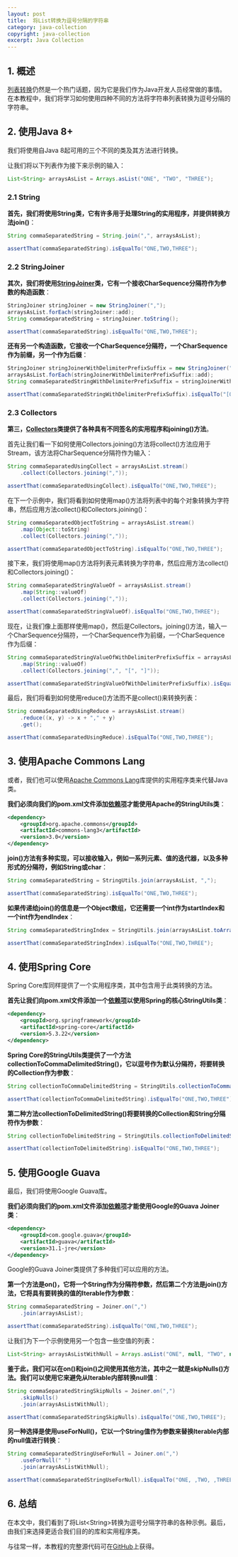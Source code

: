```yaml
---
layout: post
title:  将List转换为逗号分隔的字符串
category: java-collection
copyright: java-collection
excerpt: Java Collection
---
```


## 1. 概述

[列表转换](https://www.baeldung.com/java-string-with-separator-to-list)仍然是一个热门话题，因为它是我们作为Java开发人员经常做的事情。在本教程中，我们将学习如何使用四种不同的方法将字符串列表转换为逗号分隔的字符串。

## 2. 使用Java 8+

我们将使用自Java 8起可用的三个不同的类及其方法进行转换。

让我们将以下列表作为接下来示例的输入：

```java
List<String> arraysAsList = Arrays.asList("ONE", "TWO", "THREE");
```

### 2.1 String

**首先，我们将使用String类，它有许多用于处理String的实用程序，并提供转换方法join()**：

```java
String commaSeparatedString = String.join(",", arraysAsList);

assertThat(commaSeparatedString).isEqualTo("ONE,TWO,THREE");
```

### 2.2 StringJoiner

**其次，我们将使用[StringJoiner](https://www.baeldung.com/java-string-joiner)类，它有一个接收CharSequence分隔符作为参数的构造函数**：

```java
StringJoiner stringJoiner = new StringJoiner(",");
arraysAsList.forEach(stringJoiner::add);
String commaSeparatedString = stringJoiner.toString();

assertThat(commaSeparatedString).isEqualTo("ONE,TWO,THREE");
```

**还有另一个构造函数，它接收一个CharSequence分隔符，一个CharSequence作为前缀，另一个作为后缀**：

```java
StringJoiner stringJoinerWithDelimiterPrefixSuffix = new StringJoiner(",", "[", "]");
arraysAsList.forEach(stringJoinerWithDelimiterPrefixSuffix::add);
String commaSeparatedStringWithDelimiterPrefixSuffix = stringJoinerWithDelimiterPrefixSuffix.toString();

assertThat(commaSeparatedStringWithDelimiterPrefixSuffix).isEqualTo("[ONE,TWO,THREE]");
```

### 2.3 Collectors

**第三，[Collectors](https://www.baeldung.com/java-list-to-string#custom-implementation-using-collectors)类提供了各种具有不同签名的实用程序和joining()方法**。

首先让我们看一下如何使用Collectors.joining()方法将collect()方法应用于Stream，该方法将CharSequence分隔符作为输入：

```java
String commaSeparatedUsingCollect = arraysAsList.stream()
    .collect(Collectors.joining(","));

assertThat(commaSeparatedUsingCollect).isEqualTo("ONE,TWO,THREE");
```

在下一个示例中，我们将看到如何使用map()方法将列表中的每个对象转换为字符串，然后应用方法collect()和Collectors.joining()：

```java
String commaSeparatedObjectToString = arraysAsList.stream()
    .map(Object::toString)
    .collect(Collectors.joining(","));

assertThat(commaSeparatedObjectToString).isEqualTo("ONE,TWO,THREE");
```

接下来，我们将使用map()方法将列表元素转换为字符串，然后应用方法collect()和Collectors.joining()：

```java
String commaSeparatedStringValueOf = arraysAsList.stream()
    .map(String::valueOf)
    .collect(Collectors.joining(","));

assertThat(commaSeparatedStringValueOf).isEqualTo("ONE,TWO,THREE");
```

现在，让我们像上面那样使用map()，然后是Collectors。joining()方法，输入一个CharSequence分隔符，一个CharSequence作为前缀，一个CharSequence作为后缀：

```java
String commaSeparatedStringValueOfWithDelimiterPrefixSuffix = arraysAsList.stream()
    .map(String::valueOf)
    .collect(Collectors.joining(",", "[", "]"));

assertThat(commaSeparatedStringValueOfWithDelimiterPrefixSuffix).isEqualTo("[ONE,TWO,THREE]");
```

最后，我们将看到如何使用reduce()方法而不是collect()来转换列表：

```java
String commaSeparatedUsingReduce = arraysAsList.stream()
    .reduce((x, y) -> x + "," + y)
    .get();

assertThat(commaSeparatedUsingReduce).isEqualTo("ONE,TWO,THREE");
```

## 3. 使用Apache Commons Lang

或者，我们也可以使用[Apache Commons Lang](https://www.baeldung.com/java-list-to-string#using-an-external-library)库提供的实用程序类来代替Java类。

**我们必须向我们的pom.xml文件添加[依赖项](https://search.maven.org/search?q=g:org.apache.commonsa:commons-lang3)才能使用Apache的StringUtils类**：

```xml
<dependency>
    <groupId>org.apache.commons</groupId>
    <artifactId>commons-lang3</artifactId>
    <version>3.0</version>
</dependency>
```

**join()方法有多种实现，可以接收输入，例如一系列元素、值的迭代器，以及多种形式的分隔符，例如String或char**：

```java
String commaSeparatedString = StringUtils.join(arraysAsList, ",");

assertThat(commaSeparatedString).isEqualTo("ONE,TWO,THREE");
```

**如果传递给join()的信息是一个Object数组，它还需要一个int作为startIndex和一个int作为endIndex**：

```java
String commaSeparatedStringIndex = StringUtils.join(arraysAsList.toArray(), ",", 0, 3);

assertThat(commaSeparatedStringIndex).isEqualTo("ONE,TWO,THREE");
```

## 4. 使用Spring Core

Spring Core库同样提供了一个实用程序类，其中包含用于此类转换的方法。

**首先让我们向pom.xml文件添加一个[依赖项](https://search.maven.org/search?q=g:org.springframeworka:spring-core)以使用Spring的核心StringUtils类**：

```xml
<dependency>
    <groupId>org.springframework</groupId>
    <artifactId>spring-core</artifactId>
    <version>5.3.22</version>
</dependency>
```

**Spring Core的StringUtils类提供了一个方法collectionToCommaDelimitedString()，它以逗号作为默认分隔符，将要转换的Collection作为参数**：

```java
String collectionToCommaDelimitedString = StringUtils.collectionToCommaDelimitedString(arraysAsList);

assertThat(collectionToCommaDelimitedString).isEqualTo("ONE,TWO,THREE");
```

**第二种方法collectionToDelimitedString()将要转换的Collection和String分隔符作为参数**：

```java
String collectionToDelimitedString = StringUtils.collectionToDelimitedString(arraysAsList, ",");

assertThat(collectionToDelimitedString).isEqualTo("ONE,TWO,THREE");
```

## 5. 使用Google Guava

最后，我们将使用Google Guava库。

**我们必须向我们的pom.xml文件添加[依赖项](https://search.maven.org/search?q=g:com.google.guavaa:guava)才能使用Google的Guava Joiner类**：

```xml
<dependency>
    <groupId>com.google.guava</groupId>
    <artifactId>guava</artifactId>
    <version>31.1-jre</version>
</dependency>
```

Google的Guava Joiner类提供了多种我们可以应用的方法。

**第一个方法是on()，它将一个String作为分隔符参数，然后第二个方法是join()方法，它将具有要转换的值的Iterable作为参数**：

```java
String commaSeparatedString = Joiner.on(",")
    .join(arraysAsList);

assertThat(commaSeparatedString).isEqualTo("ONE,TWO,THREE");
```

让我们为下一个示例使用另一个包含一些空值的列表：

```java
List<String> arraysAsListWithNull = Arrays.asList("ONE", null, "TWO", null, "THREE");
```

**鉴于此，我们可以在on()和join()之间使用其他方法，其中之一就是skipNulls()方法。我们可以使用它来避免从Iterable内部转换null值**：

```java
String commaSeparatedStringSkipNulls = Joiner.on(",")
    .skipNulls()
    .join(arraysAsListWithNull);

assertThat(commaSeparatedStringSkipNulls).isEqualTo("ONE,TWO,THREE");
```

**另一种选择是使用useForNull()，它以一个String值作为参数来替换Iterable内部的null值进行转换**：

```java
String commaSeparatedStringUseForNull = Joiner.on(",")
    .useForNull(" ")
    .join(arraysAsListWithNull);

assertThat(commaSeparatedStringUseForNull).isEqualTo("ONE, ,TWO, ,THREE");
```

## 6.  总结

在本文中，我们看到了将List<String\>转换为逗号分隔字符串的各种示例。最后，由我们来选择更适合我们目的的库和实用程序类。

与往常一样，本教程的完整源代码可在[GitHub](https://github.com/tuyucheng7/taketoday-tutorial4j/tree/master/java-core-modules/java-collections-list-4)上获得。